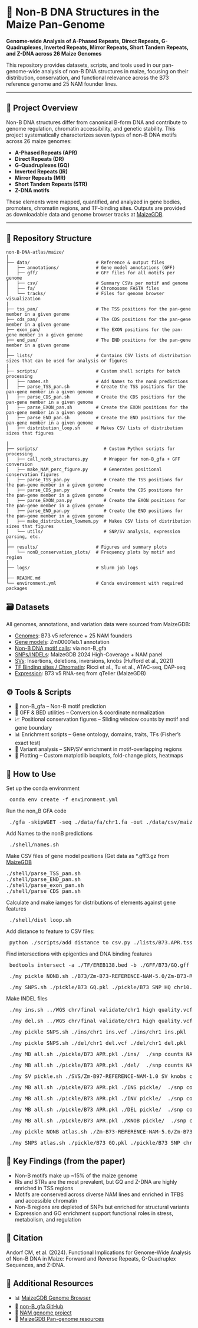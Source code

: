 # 🌽 Non-B DNA Structures in the Maize Pan-Genome

**Genome-wide Analysis of A-Phased Repeats, Direct Repeats, G-Quadruplexes, Inverted Repeats, Mirror Repeats, Short Tandem Repeats, and Z-DNA across 26 Maize Genomes**

This repository provides datasets, scripts, and tools used in our pan-genome-wide analysis of non-B DNA structures in maize, focusing on their distribution, conservation, and functional relevance across the B73 reference genome and 25 NAM founder lines.

---

## 🧬 Project Overview

Non-B DNA structures differ from canonical B-form DNA and contribute to genome regulation, chromatin accessibility, and genetic stability. This project systematically characterizes seven types of non-B DNA motifs across 26 maize genomes:

- **A-Phased Repeats (APR)**
- **Direct Repeats (DR)**
- **G-Quadruplexes (GQ)**
- **Inverted Repeats (IR)**
- **Mirror Repeats (MR)**
- **Short Tandem Repeats (STR)**
- **Z-DNA motifs**

These elements were mapped, quantified, and analyzed in gene bodies, promoters, chromatin regions, and TF-binding sites. Outputs are provided as downloadable data and genome browser tracks at [MaizeGDB](https://www.maizegdb.org/).

---

## 📁 Repository Structure

```text
non-B-DNA-atlas/maize/
│
├── data/                         # Reference & output files
│   ├── annotations/              # Gene model annotations (GFF)
│   ├── gff/                      # GFF files for all motifs per genome
│   ├── csv/                      # Summary CSVs per motif and genome
│   ├── fa/                       # Chromosome FASTA files
│   └── tracks/                   # Files for genome browser visualization
|
├── tss_pan/                      # The TSS positions for the pan-gene member in a given genome
├── cds_pan/                      # The CDS positions for the pan-gene member in a given genome
├── exon_pan/                     # The EXON positions for the pan-gene member in a given genome
├── end_pan/                      # The END positions for the pan-gene member in a given genome
|
├── lists/                        # Contains CSV lists of distribution sizes that can be used for analysis or figures
|
├── scripts/                      # Custom shell scripts for batch processing
│   ├── names.sh                  # Add Names to the nonB predictions
│   ├── parse_TSS_pan.sh          # Create the TSS positions for the pan-gene member in a given genome
│   ├── parse_CDS_pan.sh          # Create the CDS positions for the pan-gene member in a given genome
│   ├── parse_EXON_pan.sh         # Create the EXON positions for the pan-gene member in a given genome
│   ├── parse_END_pan.sh          # Create the END positions for the pan-gene member in a given genome
│   ├── distribution_loop.sh      # Makes CSV lists of distribution sizes that figures

|
├── scripts/                         # Custom Python scripts for processing
│   ├── call_nonb_structures.py      # Wrapper for non-B_gfa + GFF conversion
│   ├── make_NAM_perc_figure.py      # Generates positional conservation figures
│   ├── parse_TSS_pan.py             # Create the TSS positions for the pan-gene member in a given genome
│   ├── parse_CDS_pan.py             # Create the CDS positions for the pan-gene member in a given genome
│   ├── parse_EXON_pan.py            # Create the EXON positions for the pan-gene member in a given genome
│   ├── parse_END_pan.py             # Create the END positions for the pan-gene member in a given genome
│   ├── make_distribution_lowmem.py  # Makes CSV lists of distribution sizes that figures
│   └── utils/                       # SNP/SV analysis, expression parsing, etc.
│
├── results/                      # Figures and summary plots
│   └── nonB_conservation_plots/  # Frequency plots by motif and region
│
├── logs/                         # Slurm job logs
│
├── README.md
└── environment.yml               # Conda environment with required packages
```

## 🗃️ Datasets
All genomes, annotations, and variation data were sourced from MaizeGDB:

- [Genomes](https://download.maizegdb.org/Genomes/NAM_Founders/): B73 v5 reference + 25 NAM founders
- [Gene models](https://download.maizegdb.org/Genomes/NAM_Founders/): Zm00001eb.1 annotation
- [Non-B DNA motif calls](https://ars-usda.app.box.com/v/maizegdb-public/folder/230993831603): via non-B_gfa
- [SNPs/INDELs](https://ars-usda.app.box.com/v/maizegdb-public/folder/255390517505): MaizeGDB 2024 High-Coverage + NAM panel
- [SVs](https://ars-usda.app.box.com/v/maizegdb-public/folder/165655341912): Insertions, deletions, inversions, knobs (Hufford et al., 2021)
- [TF Binding sites / Chromatin](https://ars-usda.app.box.com/v/maizegdb-public/folder/165408692531): Ricci et al., Tu et al., ATAC-seq, DAP-seq
- [Expression](https://ars-usda.app.box.com/v/maizegdb-public/folder/165363728937): B73 v5 RNA-seq from qTeller (MaizeGDB)

## ⚙️ Tools & Scripts
- 🧰 non-B_gfa – Non-B motif prediction
- 🧬 GFF & BED utilities – Conversion & coordinate normalization
- 📈 Positional conservation figures – Sliding window counts by motif and gene boundary
- 📊 Enrichment scripts – Gene ontology, domains, traits, TFs (Fisher’s exact test)
- 🧪 Variant analysis – SNP/SV enrichment in motif-overlapping regions
- 🎨 Plotting – Custom matplotlib boxplots, fold-change plots, heatmaps

## 🚀 How to Use

Set up the conda environment

<pre> conda env create -f environment.yml  </pre>

Run the non_B GFA code

<pre> ./gfa -skipWGET -seq ./data/fa/chr1.fa -out ./data/csv/maize_chr1  </pre>

Add Names to the nonB predictions

<pre> ./shell/names.sh  </pre>

Make CSV files of gene model positions (Get data as *.gff3.gz from[ MaizeGDB](https://download.maizegdb.org/Genomes/)
<pre>./shell/parse_TSS_pan.sh
./shell/parse_END_pan.sh
./shell/parse_exon_pan.sh
./shell/parse_CDS_pan.sh  </pre>

Calculate and make iamges for distributions of elements against gene features

<pre> ./shell/dist_loop.sh  </pre>

Add distance to feature to CSV files:

<pre> python ./scripts/add_distance_to_csv.py ./lists/B73.APR.tss.csv ./lists/B73.APR.tss.distance.csv  </pre>

Find intersections with epigentics and DNA binding features

<pre> bedtools intersect -a ./TF/EREB138.bed -b ./GFF/B73/GQ.gff -c  </pre>

<pre> ./my_pickle_NONB.sh ./B73/Zm-B73-REFERENCE-NAM-5.0/Zm-B73-REFERENCE-NAM-5.0_GQ.gff ./pickle/B73_GQ.pkl  </pre>
<pre> ./my_SNPS.sh ./pickle/B73_GQ.pkl ./pickle/B73_SNP_HQ_chr10.pkl  ./snp_counts/B73_GQ_HQ_chr10.tsv  </pre>

Make INDEL files

<pre> ./my_ins.sh ../WGS_chr/final_validate/chr1_high_quality.vcf  ./ins/chr1_ins.vcf  </pre>
<pre> ./my_del.sh ../WGS_chr/final_validate/chr1_high_quality.vcf  ./del/chr1_del.vcf  </pre>
<pre> ./my_pickle_SNPS.sh ./ins/chr1_ins.vcf ./ins/chr1_ins.pkl  </pre>
<pre> ./my_pickle_SNPS.sh ./del/chr1_del.vcf ./del/chr1_del.pkl  </pre>

<pre> ./my_MB_all.sh ./pickle/B73_APR.pkl ./ins/  ./snp_counts_NAM//B73_APR_HQ_MBFreq_INS_fast.tsv  </pre>
<pre> ./my_MB_all.sh ./pickle/B73_APR.pkl ./del/  ./snp_counts_NAM//B73_APR_HQ_MBFreq_DEL_fast.tsv  </pre>

<pre> ./my_SV_pickle.sh ./SVS/Zm-B97-REFERENCE-NAM-1.0_SV_knobs_centromeres_vs_B73_coordinates.bed ./SV_pickle/B97  </pre>
<pre> ./my_MB_all.sh ./pickle/B73_APR.pkl ./INS_pickle/  ./snp_counts_NAM//B73_APR_HQ_MBFreq_SV_INS_fast.tsv  </pre>
<pre> ./my_MB_all.sh ./pickle/B73_APR.pkl ./INV_pickle/  ./snp_counts_NAM//B73_APR_HQ_MBFreq_SV_INV_fast.tsv  </pre>
<pre> ./my_MB_all.sh ./pickle/B73_APR.pkl ./DEL_pickle/  ./snp_counts_NAM//B73_APR_HQ_MBFreq_SV_DEL_fast.tsv  </pre>
<pre> ./my_MB_all.sh ./pickle/B73_APR.pkl ./KNOB_pickle/  ./snp_counts_NAM//B73_APR_HQ_MBFreq_SV_KNOB_fast.tsv  </pre>


<pre> ./my_pickle_NONB_atlas.sh ./Zm-B73-REFERENCE-NAM-5.0/Zm-B73-REFERENCE-NAM-5.0_GQ.gff ./pickle/B73_GQ.pkl  </pre>
<pre> ./my_SNPS_atlas.sh ./pickle/B73_GQ.pkl ./pickle/B73_SNP_chr10.pkl ./counts/B73_GQ_chr10.tsv  </pre>


## 🧾 Key Findings (from the paper)
- Non-B motifs make up ~15% of the maize genome
- IRs and STRs are the most prevalent, but GQ and Z-DNA are highly enriched in TSS regions
- Motifs are conserved across diverse NAM lines and enriched in TFBS and accessible chromatin
- Non-B regions are depleted of SNPs but enriched for structural variants
- Expression and GO enrichment support functional roles in stress, metabolism, and regulation

## 📢 Citation
Andorf CM, et al. (2024).
Functional Implications for Genome-Wide Analysis of Non-B DNA in Maize: Forward and Reverse Repeats, G-Quadruplex Sequences, and Z-DNA.

## 🔗 Additional Resources
- 📊 [MaizeGDB Genome Browser](https://jbrowse.maizegdb.org/)
- 🧬 [non-B_gfa GitHub](https://github.com/abcsFrederick/non-B_gfa)
- 🌽 [NAM genome project](https://maizegdb.org/NAM_project)
- 📖 [MaizeGDB Pan-genome resources](https://maizegdb.org/genome)

